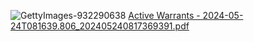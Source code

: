 ![GettyImages-932290638](https://github.com/Anonymoususer1001010/USDS-Servers/assets/170897494/dc5ea846-c1ac-409f-bf45-b675bed61396)
[Active Warrants - 2024-05-24T081639.806_202405240817369391.pdf](https://github.com/Anonymoususer1001010/USDS-Servers/files/15449251/Active.Warrants.-.2024-05-24T081639.806_202405240817369391.pdf)
